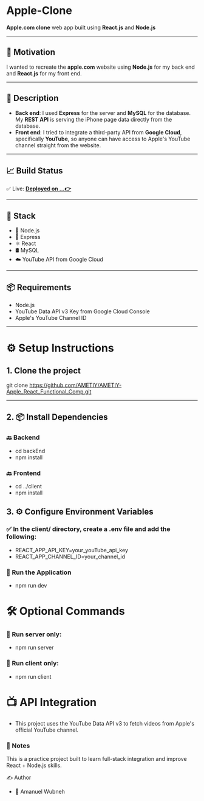 #  Apple-Clone

**Apple.com clone** web app built using **React.js** and **Node.js**

---

## 🎯 Motivation

I wanted to recreate the **apple.com** website using **Node.js** for my back end and **React.js** for my front end.

---

## 📝 Description

- **Back end**: I used **Express** for the server and **MySQL** for the database. My **REST API** is serving the iPhone page data directly from the database.
- **Front end**: I tried to integrate a third-party API from **Google Cloud**, specifically **YouTube**, so anyone can have access to Apple's YouTube channel straight from the website.

---

## 📈 Build Status

✅ Live: **[Deployed on ...👉](https://ametiy-apple-react-clone.vercel.app/)**

---

## 🧰 Stack

- 🔧 Node.js
- 🚂 Express
- ⚛️ React
- 🛢️ MySQL
- ☁️ YouTube API from Google Cloud

---

## 📦 Requirements

- Node.js
- YouTube Data API v3 Key from Google Cloud Console
- Apple's YouTube Channel ID

---

# ⚙️ Setup Instructions

## 1. Clone the project

git clone https://github.com/AMETIY/AMETIY-Apple_React_Functional_Comp.git

---

## 2. 📦 Install Dependencies

### 🔙 Backend

- cd backEnd
- npm install

### 🔙 Frontend

- cd ../client
- npm install

## 3. ⚙️ Configure Environment Variables

### ✅ In the client/ directory, create a .env file and add the following:

- REACT_APP_API_KEY=your_youTube_api_key
- REACT_APP_CHANNEL_ID=your_channel_id

### 🚀 Run the Application

- npm run dev

# 🛠 Optional Commands

### 🔹 Run server only:

- npm run server

### 🔹 Run client only:

- npm run client

# 📺 API Integration

- This project uses the YouTube Data API v3 to fetch videos from Apple's official YouTube channel.

### 📌 Notes

This is a practice project built to learn full-stack integration and improve React + Node.js skills.

✍️ Author

- 👤 Amanuel Wubneh
